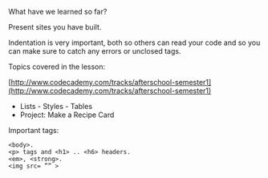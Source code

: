 
What have we learned so far?

Present sites you have built.

Indentation is very important, both so others can read your code and so you can make sure to catch any errors or unclosed tags.


Topics covered in the lesson: 

[http://www.codecademy.com/tracks/afterschool-semester1](http://www.codecademy.com/tracks/afterschool-semester1)

- Lists - Styles - Tables
- Project: Make a Recipe Card


Important tags: 

	<body>.
	<p> tags and <h1> .. <h6> headers.
	<em>, <strong>.
	<img src= ”” >